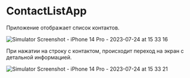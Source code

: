 # ContactListApp

Приложение отображает список контактов.

![Simulator Screenshot - iPhone 14 Pro - 2023-07-24 at 15 33 16](https://github.com/SergeiBakhmatov/ContactListApp/assets/126962235/effb75ca-983c-412a-a09b-167ab94b37aa)

При нажатии на строку с контактом, происходит переход на экран с детальной информацией.

![Simulator Screenshot - iPhone 14 Pro - 2023-07-24 at 15 33 21](https://github.com/SergeiBakhmatov/ContactListApp/assets/126962235/11764691-6daf-471c-b9a6-440d0362ba69)
